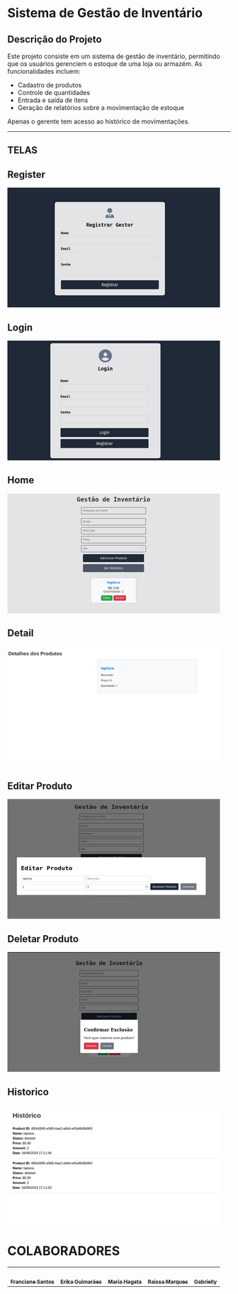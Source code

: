 # Sistema de Gestão de Inventário

## Descrição do Projeto

Este projeto consiste em um sistema de gestão de inventário, permitindo que os usuários gerenciem o estoque de uma loja ou armazém. As funcionalidades incluem:

- Cadastro de produtos
- Controle de quantidades
- Entrada e saída de itens
- Geração de relatórios sobre a movimentação de estoque

Apenas o gerente tem acesso ao histórico de movimentações.

---

## TELAS

## Register
![Descrição da Imagem](telas/tela1.png)
## Login
![Descrição da Imagem](telas/tela2.png)
## Home
![Descrição da Imagem](telas/tela3.png)
## Detail
![Descrição da Imagem](telas/tela4.png)
## Editar Produto
![Descrição da Imagem](telas/tela5.png)
## Deletar Produto
![Descrição da Imagem](telas/tela6.png)
## Historico
![Descrição da Imagem](telas/tela7.png)



# COLABORADORES

<table>
  <tr>
    <td align="center">
      <a href="https://github.com/fran-ss">
        <img src="https://avatars.githubusercontent.com/u/130516779?s=96&v=4" width="80px;" alt=""/><br />
        <sub><b>Franciane Santos</b></sub>
      </a>
    </td>
    <td align="center">
      <a href="https://github.com/Erikaguimaraes">
        <img src="https://avatars.githubusercontent.com/u/150470453?v=4" width="80px;" alt=""/><br />
        <sub><b>Erika Guimarães</b></sub>
      </a>
    </td>
    <td align="center">
      <a href="https://github.com/HagataEufrasia">
        <img src="https://avatars.githubusercontent.com/u/150397379?v=4" width="80px;" alt=""/><br />
        <sub><b>Maria Hagata</b></sub>
      </a>
    </td>
    <td align="center">
      <a href="https://github.com/RaissaMarques96">
        <img src="https://avatars.githubusercontent.com/u/150480047?v=4" width="80px;" alt=""/><br />
        <sub><b>Raissa Marques</b></sub>
      </a>
    </td>
    <td align="center">
      <a href="https://github.com/Gabrielly1704">
        <img src="https://avatars.githubusercontent.com/u/153733849?v=4" width="80px;" alt=""/><br />
        <sub><b>Gabrielly</b></sub>
      </a>
    </td>
  </tr>
</table>
